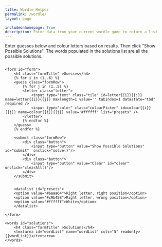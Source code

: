 ```yaml
---
title: Wordle Helper
permalink: /wordle/
layout: page

includeonhomepage: True
description: Enter data from your current wordle game to return a list of possible solutions
---
```

Enter guesses below and colour letters based on results. Then click "Show Possible Solutions". The words populated in the solutions list are all the possible solutions.


<div id="wordle">

    <form id="form">
        <h4 class="formTitle" >Guesses</h4>
        {% for i in (1..6) %}
        <guess class="formRow">
            {% for j in (1..5) %}
            <letter class="letter">
                <input type="text" class="tile" id=letter{{i}}{{j}} name=letter{{i}}{{j}} maxlength=1 value='' tabindex=1 datastate="tbd" required />
                <input type="color" class="colourPicker" id=colour{{i}}{{j}} name=colour{{i}}{{j}} value='#ffffff' list="presets" />
            </letter>
            {% endfor %}
        </guess>
        {% endfor %}
        
        <submit class="formRow">
            <div class="button">
                <input type="button" value="Show Possible Solutions" id="submit"  onclick="solve()"/>
            </div>
            <div class="button">
                <input type="button" value="Clear" id="clear" onclick="clearAll()"/>
            </div>
        </submit>

        
        <datalist id="presets">
        <option value="#6aaa64">Right letter, right position</option>
        <option value="#c9b458">Right letter, wrong position</option>
        <option value="#ffffff">White</option>
        </datalist>

    </form>

    <words id="solutions">
        <h4 class="formTitle" >Solutions</h4>
        <textarea id="wordList" name="wordList" cols="5" readonly>{{wordList}}</textarea>
    </words>

</div>

<script src="/assets/js/wordleLogic.js"></script>
<script>
    
    const tiles = Array.from(document.querySelectorAll('.tile'))
    const colourPickers = Array.from(document.querySelectorAll('.colourPicker'))

    var dict = {
        "#6aaa64": "correct",
        "#c9b458": "present",
        "#ffffff": "tbd",
        "correct": "#6aaa64",
        "present": "#c9b458",
        "tbd"    : "#ffffff"
    };

    colourPickers.forEach(function (picker, i) {
        picker.addEventListener("input", function(event) {
            tiles[i].attributes.datastate.value = dict[event.target.value];
            


        }, false);
    })

    tiles.forEach(function (tile, i) {
        tile.addEventListener("input", function(event) {
            if (i < tiles.length - 1 && event.inputType != 'deleteContentBackward') {
                tiles[i+1].select()
            }
        }, false);

        tile.addEventListener("keyup", function(event) {
            if (event.key == 'Backspace') {
                if (i > 0) {
                    tiles[i-1].select()
                } 
            }
            
        }, false);        
    })

    function clearAll() {
        colourPickers.forEach(item => {
            item.value = "#ffffff"
        })

        tiles.forEach(item => {
            item.value = ""
            item.attributes.datastate.value = 'tbd';
        })

        document.getElementById('wordList').value = ""
        tiles[0].focus();
    }

    function onLoad() {
        tiles[0].focus()
    }

    function solve(tiles, colourPickers){
        const tiles_ret = Array.from(document.querySelectorAll('.tile'))
        const colourPickers_ret = Array.from(document.querySelectorAll('.colourPicker'))
        
        n = 0;
        while (tiles_ret[n].value.trim() != '') {
            n++
        }
        N = Math.floor(n/5); //Number of complete words
        
        const greens = [];
        const oranges = [];
        const elim = [];
        const guesses = [];
    
        for (let i = 0; i < N; i++) {
            greens.push(['_', '_', '_', '_', '_']);
            oranges.push([])
            elim.push([])
            guesses.push('')
        }
        
        for (let i = 0; i < N*5; i++) {
            g = Math.floor(i/5);
            if (colourPickers_ret[i].value == dict['correct']) {
                greens[g][i%5] = tiles_ret[i].value.toLowerCase()
            } 
            else if (colourPickers_ret[i].value == dict['present']) {
                oranges[g].push([tiles_ret[i].value.toLowerCase(), i%5])
            } 
            else if (tiles_ret[i].value !== "" && colourPickers_ret[i].value == dict['tbd']) {
                elim[g].push(tiles_ret[i].value.toLowerCase())
            }
            guesses[g] = guesses[g] +  tiles_ret[i].value.toLowerCase()
            
        }

        applyGuesses(greens, oranges, elim, guesses, N)
        document.getElementById('wordList').value = wordList.join('\r\n')
        
    }

    window.onload = onLoad;

</script>

<style>
.tile{
    width: 50px;
    height: 50px;
    text-align: center;
    text-transform: uppercase;
    font-size: 2rem;
    line-height: 2rem;
    font-weight: 600;
    box-sizing: border-box;
}

.tile[datastate='tbd']{
    border-style: solid;
    border-color: '#878a8c';
}

.tile[datastate='present']{
    border-style: none;
    color: #ffffff;
    background-color: #c9b458;
}

.tile[datastate='correct']{
    border-style: none;
    color: #ffffff;
    background-color: #6aaa64;
}

#form{
    display: flex;
    flex-direction: column;
    justify-content: flex-start;
}

#wordList{
    margin: auto;
    padding: 10px;
    resize: none;
    text-transform: uppercase;
    white-space: pre;
    height: 475px;
}

.formRow{
    display: flex;
    justify-content: center;
    padding: 5px;
}

.letter{
    display: flex;
    flex-direction: column;
    padding: 2px;
}

.colourPicker{
    width: 50px;
    height: 20px;
}

.button{
    padding: 5px;
}

#wordle{
    display: flex;
    flex-direction: row;
    width: auto;
    margin: auto;
    justify-content: center
}

.formTitle{
    width:min-content; 
    text-align:center;
}

@media only screen and (min-width: 768px) {
    #form{padding: 20px;}
    #solutions{padding: 20px;}
}

/* Chrome, Safari, Edge, Opera */
input::-webkit-outer-spin-button,
input::-webkit-inner-spin-button {
  -webkit-appearance: none;
  margin: 0;
}

/* Firefox */
input[type=number] {
  -moz-appearance: textfield;
}
</style>